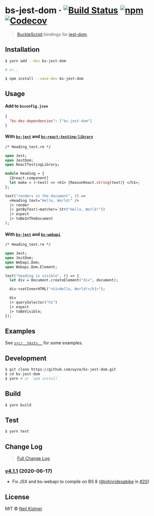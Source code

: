 # bs-jest-dom &middot; [![Build Status][actions-image]][actions-url] [![npm][npm-image]][npm-url] [![Codecov][codecov-image]][codecov-url]

> [BuckleScript](//github.com/BuckleScript/bucklescript) bindings for [jest-dom](//github.com/testing-library/jest-dom).

## Installation

```sh
$ yarn add --dev bs-jest-dom

# or..

$ npm install --save-dev bs-jest-dom
```

## Usage

#### Add to `bsconfig.json`

```json
{
  "bs-dev-dependencies": ["bs-jest-dom"]
}
```

#### With [`bs-jest`](//github.com/glennsl/bs-jest) and [`bs-react-testing-library`](//github.com/wyze/bs-react-testing-library)

```ocaml
/* Heading_test.re */

open Jest;
open JestDom;
open ReactTestingLibrary;

module Heading = {
  [@react.component]
  let make = (~text) => <h1> {ReasonReact.string(text)} </h1>;
};

test("renders in the document", () =>
  <Heading text="Hello, World!" />
  |> render
  |> getByText(~matcher=`Str("Hello, World!"))
  |> expect
  |> toBeInTheDocument
);
```

#### With [`bs-jest`](//github.com/glennsl/bs-jest) and [`bs-webapi`](//github.com/reasonml-community/bs-webapi-incubator)

```ocaml
/* Heading_test.re */

open Jest;
open JestDom;
open Webapi.Dom;
open Webapi.Dom.Element;

test("heading is visible", () => {
  let div = Document.createElement("div", document);

  div->setInnerHTML("<h1>Hello, World!</h1>");

  div
  |> querySelector("h1")
  |> expect
  |> toBeVisible;
});
```

## Examples

See [`src/__tests__`](src/__tests__) for some examples.

## Development

```sh
$ git clone https://github.com/wyze/bs-jest-dom.git
$ cd bs-jest-dom
$ yarn # or `npm install`
```

## Build

```sh
$ yarn build
```

## Test

```sh
$ yarn test
```

## Change Log

> [Full Change Log](changelog.md)

### [v4.1.1](https://github.com/wyze/bs-jest-dom/releases/tag/v4.1.1) (2020-06-17)

* Fix JSX and bs-webapi to compile on BS 8 ([@johnridesabike](https://github.com/johnridesabike) in [#20](https://github.com/wyze/bs-jest-dom/pull/20))

## License

MIT © [Neil Kistner](https://neilkistner.com)

[actions-image]: https://img.shields.io/github/workflow/status/wyze/bs-jest-dom/CI.svg?style=flat-square
[actions-url]: https://github.com/wyze/bs-jest-dom/actions

[npm-image]: https://img.shields.io/npm/v/bs-jest-dom.svg?style=flat-square
[npm-url]: https://npm.im/bs-jest-dom

[codecov-image]: https://img.shields.io/codecov/c/github/wyze/bs-jest-dom.svg?style=flat-square
[codecov-url]: https://codecov.io/github/wyze/bs-jest-dom
